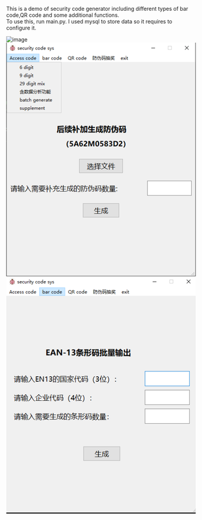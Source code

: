 This is a demo of security code generator including different types of bar code,QR code and some additional functions.  
To use this, run main.py. I used mysql to store data so it requires to configure it. 

![image](https://github.com/JunanPan/security-code-generator/raw/main/res/pic1.PNG)  
![image](https://github.com/JunanPan/pics/raw/main/221018.PNG)  
![image](https://github.com/JunanPan/pics/raw/main/2210181.PNG)  

